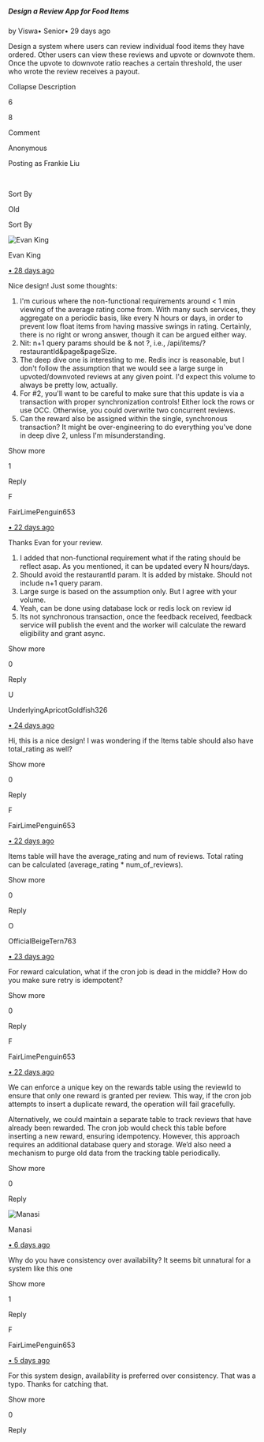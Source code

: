 ##### Design a Review App for Food Items

by Viswa• Senior• 29 days ago

Design a system where users can review individual food items they have ordered. Other users can view these reviews and upvote or downvote them. Once the upvote to downvote ratio reaches a certain threshold, the user who wrote the review receives a payout.

Collapse Description

6

8

Comment

Anonymous

Posting as Frankie Liu

​

Sort By

Old

Sort By

![Evan King](https://www.hellointerview.com/_next/image?url=%2F_next%2Fstatic%2Fmedia%2Fevan-headshot.36cce7dc.png&w=96&q=75)

Evan King

[• 28 days ago](https://www.hellointerview.com/community/submissions/cmdmcmixp05a0ad07gax6yhwe#comment-cmdnmvm8z01kiad08m7anvk87)

Nice design! Just some thoughts:

1.  I'm curious where the non-functional requirements around < 1 min viewing of the average rating come from. With many such services, they aggregate on a periodic basis, like every N hours or days, in order to prevent low float items from having massive swings in rating. Certainly, there is no right or wrong answer, though it can be argued either way.
2.  Nit: n+1 query params should be & not ?, i.e., /api/items/?restaurantId&page&pageSize.
3.  The deep dive one is interesting to me. Redis incr is reasonable, but I don't follow the assumption that we would see a large surge in upvoted/downvoted reviews at any given point. I'd expect this volume to always be pretty low, actually.
4.  For #2, you'll want to be careful to make sure that this update is via a transaction with proper synchronization controls! Either lock the rows or use OCC. Otherwise, you could overwrite two concurrent reviews.
5.  Can the reward also be assigned within the single, synchronous transaction? It might be over-engineering to do everything you've done in deep dive 2, unless I'm misunderstanding.

Show more

1

Reply

F

FairLimePenguin653

[• 22 days ago](https://www.hellointerview.com/community/submissions/cmdmcmixp05a0ad07gax6yhwe#comment-cmdvwlb190nmxad087mb7ytp9)

Thanks Evan for your review.

1.  I added that non-functional requirement what if the rating should be reflect asap. As you mentioned, it can be updated every N hours/days.
2.  Should avoid the restaurantId param. It is added by mistake. Should not include n+1 query param.
3.  Large surge is based on the assumption only. But I agree with your volume.
4.  Yeah, can be done using database lock or redis lock on review id
5.  Its not synchronous transaction, once the feedback received, feedback service will publish the event and the worker will calculate the reward eligibility and grant async.

Show more

0

Reply

U

UnderlyingApricotGoldfish326

[• 24 days ago](https://www.hellointerview.com/community/submissions/cmdmcmixp05a0ad07gax6yhwe#comment-cmdtir00w01gkad08yibnexrh)

Hi, this is a nice design! I was wondering if the Items table should also have total\_rating as well?

Show more

0

Reply

F

FairLimePenguin653

[• 22 days ago](https://www.hellointerview.com/community/submissions/cmdmcmixp05a0ad07gax6yhwe#comment-cmdvwmtsw0nnfad08ytetyg9i)

Items table will have the average\_rating and num of reviews. Total rating can be calculated (average\_rating \* num\_of\_reviews).

Show more

0

Reply

O

OfficialBeigeTern763

[• 23 days ago](https://www.hellointerview.com/community/submissions/cmdmcmixp05a0ad07gax6yhwe#comment-cmdv0wnbn0fdyad08qx58syjb)

For reward calculation, what if the cron job is dead in the middle? How do you make sure retry is idempotent?

Show more

0

Reply

F

FairLimePenguin653

[• 22 days ago](https://www.hellointerview.com/community/submissions/cmdmcmixp05a0ad07gax6yhwe#comment-cmdvwukek0nprad08i7gkrz7d)

We can enforce a unique key on the rewards table using the reviewId to ensure that only one reward is granted per review. This way, if the cron job attempts to insert a duplicate reward, the operation will fail gracefully.

Alternatively, we could maintain a separate table to track reviews that have already been rewarded. The cron job would check this table before inserting a new reward, ensuring idempotency. However, this approach requires an additional database query and storage. We’d also need a mechanism to purge old data from the tracking table periodically.

Show more

0

Reply

![Manasi](https://lh3.googleusercontent.com/a/ACg8ocI7UXL3f0aW-ZDAb0RPYCgcXfhirvXGD2ZEKHcFJ9kup84jcCo=s96-c)

Manasi

[• 6 days ago](https://www.hellointerview.com/community/submissions/cmdmcmixp05a0ad07gax6yhwe#comment-cmejix4uj03q8ad084wknn9ir)

Why do you have consistency over availability? It seems bit unnatural for a system like this one

Show more

1

Reply

F

FairLimePenguin653

[• 5 days ago](https://www.hellointerview.com/community/submissions/cmdmcmixp05a0ad07gax6yhwe#comment-cmejydhkb06ctad07pjwn5tna)

For this system design, availability is preferred over consistency. That was a typo. Thanks for catching that.

Show more

0

Reply